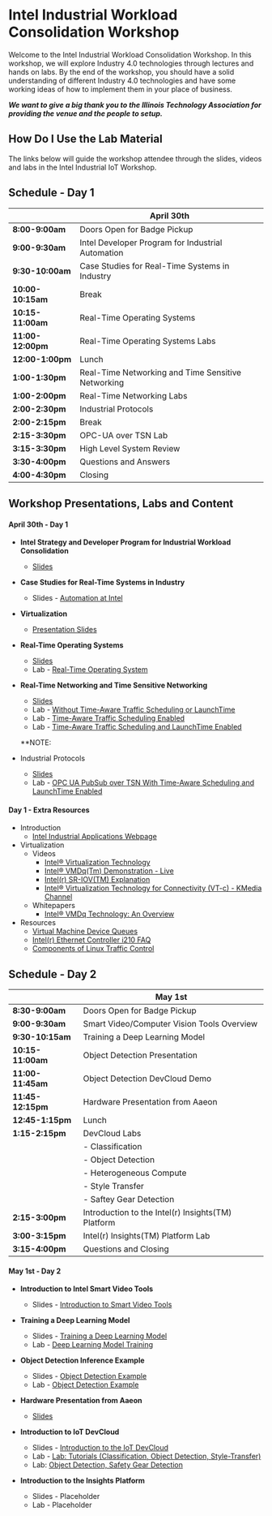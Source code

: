 # Intel Industrial Workload Consolidation Workshop

Welcome to the Intel Industrial Workload Consolidation Workshop. In this workshop, we will explore Industry 4.0 technologies through lectures and hands on labs. By the end of the workshop, you should have a solid understanding of different Industry 4.0 technologies and have some working ideas of how to implement them in your place of business.

**_We want to give a big thank you to the Illinois Technology Association for providing the venue and the people to setup._**

## How Do I Use the Lab Material

The links below will guide the workshop attendee through the slides, videos and labs in the Intel Industrial IoT Workshop.

## Schedule - Day 1

|                   | April 30th                                         |
| ----------------- | -------------------------------------------------- |
| **8:00-9:00am**   | Doors Open for Badge Pickup                        |
| **9:00-9:30am**   | Intel Developer Program for Industrial Automation  |
| **9:30-10:00am**  | Case Studies for Real-Time Systems in Industry     |
| **10:00-10:15am** | Break                                              |
| **10:15-11:00am** | Real-Time Operating Systems                        |
| **11:00-12:00pm** | Real-Time Operating Systems Labs                   |
| **12:00-1:00pm**  | Lunch                                              |
| **1:00-1:30pm**   | Real-Time Networking and Time Sensitive Networking |
| **1:00-2:00pm**   | Real-Time Networking Labs                          |
| **2:00-2:30pm**   | Industrial Protocols                               |
| **2:00-2:15pm**   | Break                                              |
| **2:15-3:30pm**   | OPC-UA over TSN Lab                                |
| **3:15-3:30pm**   | High Level System Review                           |
| **3:30-4:00pm**   | Questions and Answers                              |
| **4:00-4:30pm**   | Closing                                            |

## Workshop Presentations, Labs and Content

#### April 30th - Day 1
-   **Intel Strategy and Developer Program for Industrial Workload Consolidation**
    -   [Slides](./presentations/01-Intel-Developer-Program-and-Industrial-IoT-Strategy.pdf)

-   **Case Studies for Real-Time Systems in Industry**
    -  Slides - [Automation at Intel](./presentations/Intel-Automation.pdf)

-   **Virtualization**
    -   [Presentation Slides](./presentations/02-Virtualization.pdf)

-   **Real-Time Operating Systems**
    -   [Slides](./presentations/03-Real-Time-Systems.pdf)
    -   Lab - [Real-Time Operating System](https://github.com/SSG-DRD-IOT/real-time-lab)

-   **Real-Time Networking and Time Sensitive Networking**
    -   [Slides](./presentations/04-Time-Sensitive-Networking.pdf)
    -  Lab - [Without Time-Aware Traffic Scheduling or LaunchTime](./tsn_lab/README.md)
    -  Lab - [Time-Aware Traffic Scheduling Enabled](./tsn_lab/README.md)
    -  Lab - [Time-Aware Traffic Scheduling and LaunchTime Enabled](./tsn_lab/README.md)

    **NOTE:

-   Industrial Protocols
    -   [Slides](./presentations/05-Industrial-Protocols.pdf)
    -   Lab - [OPC UA PubSub over TSN With Time-Aware Scheduling and LaunchTime Enabled](./tsn_lab/opc_ua.md)

#### Day 1 - Extra Resources
- Introduction
  - [Intel Industrial Applications Webpage](https://www.intel.com/content/www/us/en/internet-of-things/industrial-iot/overview.html)
- Virtualization
  -  Videos
      -   [Intel® Virtualization Technology](https://www.youtube.com/watch?v=gqZrarZiHp8&t=22s)
      -   [Intel® VMDq(Tm) Demonstration - Live](https://www.youtube.com/watch?v=lOBOEcBSSkQ)
      -   [Intel(r) SR-IOV(TM) Explanation](https://www.youtube.com/watch?v=hRHsk8Nycdg)
      -   [Intel® Virtualization Technology for Connectivity (VT-c) - KMedia Channel](https://www.youtube.com/watch?v=Y-EaX3BBzSc&t=3s)
  -   Whitepapers
      -   [Intel® VMDq Technology: An Overview](https://www.intel.com/content/dam/www/public/us/en/documents/white-papers/vmdq-technology-paper.pdf)
-   Resources
    -   [Virtual Machine Device Queues](https://www.intel.com/content/www/us/en/ethernet-products/converged-network-adapters/io-acceleration-technology-vmdq.html)
    - [Intel(r) Ethernet Controller i210 FAQ](https://www.intel.com/content/dam/www/public/us/en/documents/faqs/ethernet-controller-i210-i211-faq.pdf)
    - [Components of Linux Traffic Control](http://tldp.org/HOWTO/Traffic-Control-HOWTO/components.html)
## Schedule - Day 2

|                   | May 1st                                            |
| ----------------- | -------------------------------------------------- |
| **8:30-9:00am**   | Doors Open for Badge Pickup                        |
| **9:00-9:30am**   | Smart Video/Computer Vision Tools Overview         |
| **9:30-10:15am**  | Training a Deep Learning Model                     |
| **10:15-11:00am** | Object Detection Presentation                      |
| **11:00-11:45am** | Object Detection DevCloud Demo                     |
| **11:45-12:15pm** | Hardware Presentation from Aaeon                   |
| **12:45-1:15pm**  | Lunch                                              |
| **1:15-2:15pm**   | DevCloud Labs                                      |
|                   |- Classification                                    |
|                   |- Object Detection                                  |
|                   |- Heterogeneous Compute                             |
|                   |- Style Transfer                                    |
|                   |- Saftey Gear Detection                             |
| **2:15-3:00pm**   | Introduction to the Intel(r) Insights(TM) Platform |
| **3:00-3:15pm**   | Intel(r) Insights(TM) Platform Lab                 |
| **3:15-4:00pm**   | Questions and Closing                              |

#### May 1st - Day 2

-   **Introduction to Intel Smart Video Tools**
    -   Slides - [Introduction to Smart Video Tools](https://github.com/intel-iot-devkit/smart-video-workshop/blob/master/presentations/01-Introduction-to-Intel-Smart-Video-Tools.pdf)

-   **Training a Deep Learning Model**
    - Slides - [Training a Deep Learning Model](https://github.com/intel-iot-devkit/smart-video-workshop/presentations/DL_training_model.pdf)
    - Lab - [Deep Learning Model Training](https://github.com/intel-iot-devkit/smart-video-workshop/tree/master/dl-model-training)

-   **Object Detection Inference Example**
    -   Slides - [Object Detection Example](https://github.com/intel-iot-devkit/smart-video-workshop/blob/master/presentations/02-03_Basic-End-to-End-Object-Detection-Example.pdf)
    -   Lab - [Object Detection Example](placeholder)

-   **Hardware Presentation from Aaeon**
    - [Slides](placeholder)

-   **Introduction to IoT DevCloud**
    -   Slides - [Introduction to the IoT DevCloud](./presentation/IoT-DevCloud-Intro.pdf)
    -   Lab - [Lab: Tutorials (Classification, Object Detection, Style-Transfer)](https://github.com/intel-iot-devkit/iot-devcloud/tree/master/Tutorials)
    -   Lab: [Object Detection, Safety Gear Detection](https://github.com/intel-iot-devkit/iot-devcloud/tree/master/python)

-   **Introduction to the Insights Platform**
    -   Slides - Placeholder
    -   Lab - Placeholder
<!--
  * **Hardware Heterogeneity**
    - Lab - [Hardware Heterogeneity](https://github.com/intel-iot-devkit/smart-video-workshop/hardware-heterogeneity/README.md)

  * **HW Acceleration with Intel® Movidius™ Neural Compute Stick**
    - Lab - [HW Acceleration with Intel® Movidius™ Neural Compute Stick](https://github.com/intel-iot-devkit/smart-video-workshop/HW-Acceleration-with-Movidious-NCS/README.md) -->
